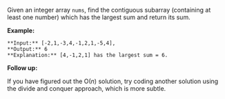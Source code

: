 Given an integer array `nums`, find the contiguous subarray (containing at least one number) which has the largest sum and return its sum.

**Example:**

```
**Input:** [-2,1,-3,4,-1,2,1,-5,4],
**Output:** 6
**Explanation:** [4,-1,2,1] has the largest sum = 6.

```

**Follow up:**

If you have figured out the O(_n_) solution, try coding another solution using the divide and conquer approach, which is more subtle.